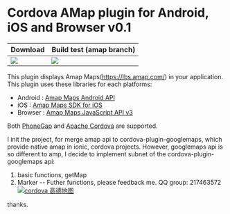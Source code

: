 # Cordova AMap plugin for Android, iOS and Browser v0.1

| Download | Build test (amap branch)|
|----------|---------------------------|
| [![](https://img.shields.io/npm/dm/cordova-plugin-googlemaps.svg)](https://npm-stat.com/charts.html?package=cordova-plugin-googlemaps) |[![](https://travis-ci.org/mapsplugin/cordova-plugin-googlemaps.svg?branch=multiple_maps)](https://travis-ci.org/mapsplugin/cordova-plugin-googlemaps/branches) |

  This plugin displays Amap Maps(https://lbs.amap.com/) in your application.
  This plugin uses these libraries for each platforms:

  - Android : [Amap Maps Android API](https://lbs.amap.com/api/android-sdk/summary/)
  - iOS : [Amap Maps SDK for iOS](https://lbs.amap.com/api/ios-sdk/summary/)
  - Browser : [Amap Maps JavaScript API v3](https://lbs.amap.com/api/webservice/summary/)

  Both [PhoneGap](http://phonegap.com/) and [Apache Cordova](http://cordova.apache.org/) are supported.

  I init the project, for merge amap api to cordova-plugin-googlemaps, which provide native amap in ionic, cordova projects. However, googlemaps api is so different to amp, I decide to implement subnet of the cordova-plugin-googlemaps api:
  1) basic functions, getMap
  2) Marker
  --
  Futher functions, please feedback me. 
  QQ group: 217463572 
  <a target="_blank" href="https://qm.qq.com/cgi-bin/qm/qr?k=Hn_L9Lfs25GKMk3OixAo2n_o_fKbWm8J&jump_from=webapi"><img border="0" src="//pub.idqqimg.com/wpa/images/group.png" alt="cordova 高德地图" title="cordova 高德地图"></a>
  
  thanks.

